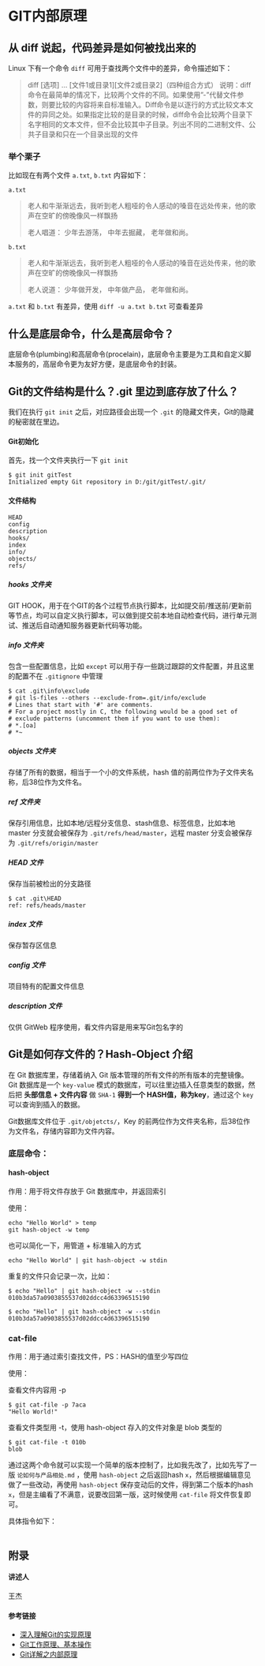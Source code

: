 # GIT内部原理

## 从 diff 说起，代码差异是如何被找出来的

Linux 下有一个命令 `diff` 可用于查找两个文件中的差异，命令描述如下：

> diff [选项] … [文件1或目录1][文件2或目录2]（四种组合方式）
> 说明：diff命令在最简单的情况下，比较两个文件的不同。如果使用”-”代替文件参数，则要比较的内容将来自标准输入。Diff命令是以逐行的方式比较文本文件的异同之处。如果指定比较的是目录的时候，diff命令会比较两个目录下名字相同的文本文件，但不会比较其中子目录。列出不同的二进制文件、公共子目录和只在一个目录出现的文件

### 举个栗子

比如现在有两个文件 `a.txt`, `b.txt` 内容如下：

`a.txt`

> 老人和牛渐渐远去，我听到老人粗哑的令人感动的嗓音在远处传来，他的歌声在空旷的傍晚像风一样飘扬
>
> 老人唱道：
> 少年去游荡，
> 中年去掘藏，
> 老年做和尚。

`b.txt`

> 老人和牛渐渐远去，我听到老人粗哑的令人感动的嗓音在远处传来，他的歌声在空旷的傍晚像风一样飘扬
>
> 老人说道：
> 少年做开发，
> 中年做产品，
> 老年做和尚。

`a.txt` 和 `b.txt` 有差异，使用 `diff -u a.txt b.txt` 可查看差异

## 什么是底层命令，什么是高层命令？

底层命令(plumbing)和高层命令(procelain)，底层命令主要是为工具和自定义脚本服务的，高层命令更为友好方便，是底层命令的封装。

## Git的文件结构是什么？.git 里边到底存放了什么？

我们在执行 `git init` 之后，对应路径会出现一个 `.git` 的隐藏文件夹，Git的隐藏的秘密就在里边。

#### Git初始化

首先，找一个文件夹执行一下 `git init`

```shell
$ git init gitTest
Initialized empty Git repository in D:/git/gitTest/.git/
```

#### 文件结构

```shell
HEAD
config
description
hooks/
index
info/
objects/
refs/
```

##### hooks 文件夹

GIT HOOK，用于在个GIT的各个过程节点执行脚本，比如提交前/推送前/更新前等节点，均可以自定义执行脚本，可以做到提交前本地自动检查代码，进行单元测试、推送后自动通知服务器更新代码等功能。

##### info 文件夹

包含一些配置信息，比如 `except` 可以用于存一些跳过跟踪的文件配置，并且这里的配置不在 `.gitignore` 中管理

```shell
$ cat .git\info\exclude
# git ls-files --others --exclude-from=.git/info/exclude
# Lines that start with '#' are comments.
# For a project mostly in C, the following would be a good set of
# exclude patterns (uncomment them if you want to use them):
# *.[oa]
# *~
```

##### objects 文件夹

存储了所有的数据，相当于一个小的文件系统，hash 值的前两位作为子文件夹名称，后38位作为文件名。

##### ref 文件夹

保存引用信息，比如本地/远程分支信息、stash信息、标签信息，比如本地 master 分支就会被保存为 `.git/refs/head/master`，远程 master 分支会被保存为 `.git/refs/origin/master`

##### HEAD 文件

保存当前被检出的分支路径

```shell
$ cat .git\HEAD
ref: refs/heads/master
```

##### index 文件

保存暂存区信息

##### config 文件

项目特有的配置文件信息

##### description 文件

仅供 GitWeb 程序使用，看文件内容是用来写Git包名字的

## Git是如何存文件的？Hash-Object 介绍

在 Git 数据库里，存储着纳入 Git 版本管理的所有文件的所有版本的完整镜像。Git 数据库是一个 `key-value` 模式的数据库，可以往里边插入任意类型的数据，然后把 **头部信息 + 文件内容** 做 `SHA-1` **得到一个 HASH值，称为key**，通过这个 `key` 可以查询到插入的数据。

Git数据库文件位于 `.git/objetcts/`，Key 的前两位作为文件夹名称，后38位作为文件名，存储内容即为文件内容。

### 底层命令：

#### hash-object

作用：用于将文件存放于 Git 数据库中，并返回索引

使用：

```shell
echo "Hello World" > temp
git hash-object -w temp
```

也可以简化一下，用管道 + 标准输入的方式

```shell
echo "Hello World" | git hash-object -w stdin
```

重复的文件只会记录一次，比如：

```shell
$ echo "Hello" | git hash-object -w --stdin
010b3da57a0903855537d02ddcc4d63396515190

$ echo "Hello" | git hash-object -w --stdin
010b3da57a0903855537d02ddcc4d63396515190
```

### cat-file

作用：用于通过索引查找文件，PS：HASH的值至少写四位

使用：

查看文件内容用 -p

```shell
$ git cat-file -p 7aca
"Hello World!"
```

查看文件类型用 -t，使用 hash-object 存入的文件对象是 blob 类型的

```shell
$ git cat-file -t 010b
blob
```

通过这两个命令就可以实现一个简单的版本控制了，比如我先改了，比如先写了一版 `论如何与产品相处.md` ，使用 `hash-object` 之后返回hash `x`，然后根据编辑意见做了一些改动，再使用 `hash-object` 保存变动后的文件，得到第二个版本的hash `x`，但是主编看了不满意，说要改回第一版，这时候使用 `cat-file` 将文件恢复即可。

具体指令如下：

```shell

```





## 附录

#### 讲述人

王杰

#### 参考链接

- [深入理解Git的实现原理](https://www.cnblogs.com/mamingqian/p/9711975.html)
- [Git工作原理、基本操作](https://www.jianshu.com/p/f23f1af55708)
- [Git详解之内部原理](https://www.cnblogs.com/guge-94/p/11288154.html)